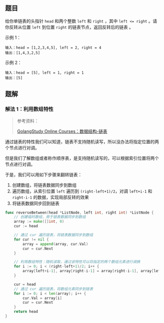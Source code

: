 ## 题目

给你单链表的头指针 `head` 和两个整数 `left` 和 `right` ，其中 `left <= right` 。请你反转从位置 `left` 到位置 `right` 的链表节点，返回反转后的链表 。

示例 1：

```text
输入：head = [1,2,3,4,5], left = 2, right = 4
输出：[1,4,3,2,5]
```

示例 2：

```text
输入：head = [5], left = 1, right = 1
输出：[5]
```

## 题解

### 解法 1：利用数组特性

> 参考资料：
> 
> [GolangStudy Online Courses：数据结构-链表](https://golangstudy.tech/course/golang/数据结构-链表)

通过链表的特性我们可以知道，链表不支持随机读写，所以没办法将指定位置的两个节点进行对调。

但是我们了解数组或者称作顺序表，是支持随机读写的，可以根据索引位置将两个节点进行对调。

于是，我们可以用如下步骤来翻转链表：

1. 创建数组，将链表数据同步到数组
2. 遍历数组，从索引位置 `left` 遍历到 `(right-left+1)/2`，对调 `left+i-1` 和 `right-i-1` 的数据，实现局部反转的效果
3. 将链表数据同步回到链表

```go
func reverseBetween(head *ListNode, left int, right int) *ListNode {
	// 创建临时数组，用于链表数据同步到数组
	array := make([]int, 0)
	cur := head

	// 通过 cur 遍历链表，将链表数据同步到数组
	for cur != nil {
		array = append(array, cur.Val)
		cur = cur.Next
	}

	// 利用数组特性：随机读取，通过该特性可以将指定的两个数组元素进行调换
	for i := 0; i < (right-left+1)/2; i++ {
		array[left+i-1], array[right-i-1] = array[right-i-1], array[left+i-1]
	}

	cur = head
	// 通过 cur 遍历链表，将数组元素同步到链表
	for i := 0; i < len(array); i++ {
		cur.Val = array[i]
		cur = cur.Next
	}
	return head
}
```